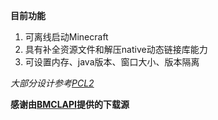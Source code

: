 **目前功能**
1. 可离线启动Minecraft
2. 具有补全资源文件和解压native动态链接库能力
3. 可设置内存、java版本、窗口大小、版本隔离

*大部分设计参考[PCL2](https://github.com/Hex-Dragon/PCL2)*

**感谢由[BMCLAPI](https://bmclapidoc.bangbang93.com/)提供的下载源**